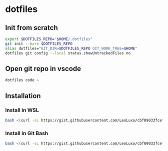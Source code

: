 # dotfiles

## Init from scratch

```bash
export $DOTFILES_REPO="$HOME/.dotfiles"
git init --bare $DOTFILES_REPO
alias dotfiles="GIT_DIR=$DOTFILES_REPO GIT_WORK_TREE=$HOME"
dotfiles git config --local status.showUntrackedFiles no
```

## Open git repo in vscode

```bash
dotfiles code ~
```

## Installation
### Install in WSL
```bash
bash <(curl -sL https://gist.githubusercontent.com/LeoLuxo/cbf09033fcef7f5b8db259549779be61/raw/bootstrap-wsl.sh)
```

### Install in Git Bash
```bash
bash <(curl -sL https://gist.githubusercontent.com/LeoLuxo/cbf09033fcef7f5b8db259549779be61/raw/bootstrap-gitbash.sh)
```
